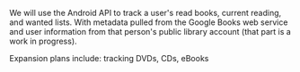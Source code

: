 We will use the Android API to track a user's read books, current reading, and wanted lists. With metadata pulled from the Google Books web service and user information from that person's public library account (that part is a work in progress).

Expansion plans include: tracking DVDs, CDs, eBooks